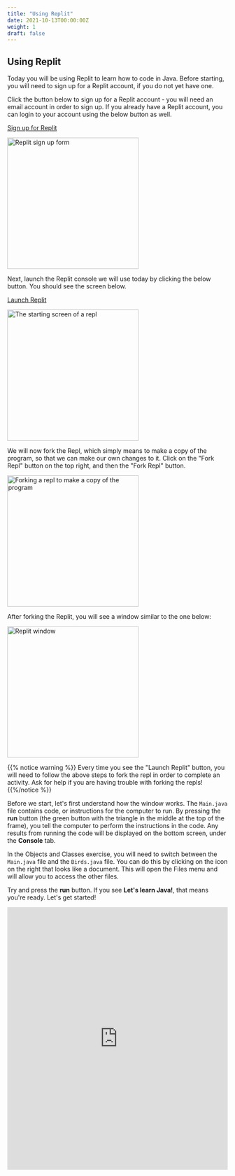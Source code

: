 ```yaml
---
title: "Using Replit"
date: 2021-10-13T00:00:00Z
weight: 1
draft: false
---
```


## Using Replit

Today you will be using Replit to learn how to code in Java. Before starting, you will need to sign up for a Replit account, if you do not yet have one. 

Click the button below to sign up for a Replit account - you will need an email account in order to sign up. If you already have a Replit account, you can login to your account using the below button as well.

<a class="my-2 mx-4 btn btn-info" href="https://replit.com/signup" target="_blank">Sign up for Replit</a>

<img src="../images/replit-signup.png" height="300" alt="Replit sign up form" />

Next, launch the Replit console we will use today by clicking the below button. You should see the screen below.

<a class="my-2 mx-4 btn btn-info" href="https://replit.com/@nuevofoundation/JavaBasicsTest" target="_blank">Launch Replit</a>

<img src="../images/replit-start-screen.png" height="300" alt="The starting screen of a repl" />

We will now fork the Repl, which simply means to make a copy of the program, so that we can make our own changes to it. Click on the "Fork Repl" button on the top right, and then the "Fork Repl" button.

<img src="../images/replit-fork.png" height="300" alt="Forking a repl to make a copy of the program" />

After forking the Replit, you will see a window similar to the one below:

<img src="../images/replit-window.png" height="300" alt="Replit window" />

{{% notice warning %}}
Every time you see the "Launch Replit" button, you will need to follow the above steps to fork the repl in order to complete an activity. Ask for help if you are having trouble with forking the repls!
{{%/notice %}}

Before we start, let's first understand how the window works. The `Main.java` file contains code, or instructions for the computer to run. By pressing the **run** button (the green button with the triangle in the middle at the top of the frame), you tell the computer to perform the instructions in the code. Any results from running the code will be displayed on the bottom screen, under the **Console** tab. 

In the Objects and Classes exercise, you will need to switch between the `Main.java` file and the `Birds.java` file. You can do this by clicking on the icon on the right that looks like a document. This will open the Files menu and will allow you to access the other files.

Try and press the **run** button. If you see **Let's learn Java!**, that means you're ready. Let's get started!
<iframe height="600px" width="100%" src="https://repl.it/@nuevofoundation/JavaBasicsTest?lite=true#Main.java" scrolling="no" frameborder="no" allowtransparency="true" allowfullscreen="true" sandbox="allow-forms allow-pointer-lock allow-popups allow-same-origin allow-scripts allow-modals"></iframe>
